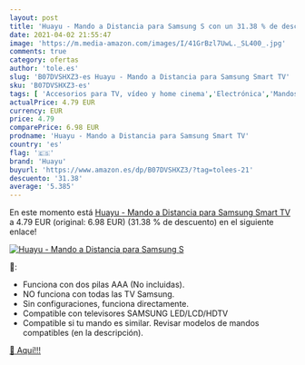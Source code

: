 ```yaml
---
layout: post
title: 'Huayu - Mando a Distancia para Samsung S con un 31.38 % de descuento'
date: 2021-04-02 21:55:47
image: 'https://m.media-amazon.com/images/I/41GrBzl7UwL._SL400_.jpg'
comments: true
category: ofertas
author: 'tole.es'
slug: 'B07DVSHXZ3-es Huayu - Mando a Distancia para Samsung Smart TV'
sku: 'B07DVSHXZ3-es'
tags: [ 'Accesorios para TV, vídeo y home cinema','Electrónica','Mandos a distancia','TV, vídeo y home cinema','huayu','smart','tv', ]
actualPrice: 4.79 EUR
currency: EUR
price: 4.79
comparePrice: 6.98 EUR
prodname: 'Huayu - Mando a Distancia para Samsung Smart TV'
country: 'es'
flag: '🇪🇸'
brand: 'Huayu'
buyurl: 'https://www.amazon.es/dp/B07DVSHXZ3/?tag=tolees-21'
descuento: '31.38'
average: '5.385'
---
```


En este momento está [Huayu - Mando a Distancia para Samsung Smart TV](https://www.amazon.es/dp/B07DVSHXZ3/?tag=tolees-21) a 4.79 EUR (original: 6.98 EUR) (31.38 %  de descuento) en el siguiente enlace!

[![Huayu - Mando a Distancia para Samsung S](https://m.media-amazon.com/images/I/41GrBzl7UwL._SL400_.jpg)](https://www.amazon.es/dp/B07DVSHXZ3/?tag=tolees-21)

🔎:

- Funciona con dos pilas AAA (No incluidas).
- NO funciona con todas las TV Samsung.
- Sin configuraciones, funciona directamente.
- Compatible con televisores SAMSUNG LED/LCD/HDTV
- Compatible si tu mando es similar. Revisar modelos de mandos compatibles (en la descripción).

[🛒 Aquí!!!](https://www.amazon.es/dp/B07DVSHXZ3/?tag=tolees-21)
